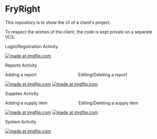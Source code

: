 # FryRight

This repository is to show the UI of a client's project. 

To respect the wishes of the client, the code is kept private on a separate VCS. 

Login/Registration Activity

<a href="https://imgflip.com/gif/2cn64z"><img src="https://i.imgflip.com/2cn64z.gif" title="made at imgflip.com"/></a>

Reports Activity

Adding a report &nbsp;&nbsp;&nbsp;&nbsp;&nbsp;&nbsp;&nbsp;&nbsp;&nbsp;&nbsp;&nbsp;&nbsp;&nbsp;&nbsp;&nbsp;&nbsp;&nbsp;&nbsp;&nbsp;&nbsp;&nbsp;&nbsp;&nbsp;&nbsp;&nbsp;&nbsp;&nbsp;&nbsp;&nbsp;&nbsp;&nbsp;&nbsp;&nbsp;&nbsp;Editing/Deleting a report

<a href="https://imgflip.com/gif/2cn8a9"><img src="https://i.imgflip.com/2cn8a9.gif" title="made at imgflip.com"/></a>
<a href="https://imgflip.com/gif/2cn6un"><img src="https://i.imgflip.com/2cn6un.gif" title="made at imgflip.com"/></a>

Supplies Activity 

Adding a supply item &nbsp;&nbsp;&nbsp;&nbsp;&nbsp;&nbsp;&nbsp;&nbsp;&nbsp;&nbsp;&nbsp;&nbsp;&nbsp;&nbsp;&nbsp;&nbsp;&nbsp;&nbsp;&nbsp;&nbsp;&nbsp;&nbsp;&nbsp;&nbsp;&nbsp;Editing/Deleting a supply item

<a href="https://imgflip.com/gif/2cn8j1"><img src="https://i.imgflip.com/2cn8j1.gif" title="made at imgflip.com"/></a>
<a href="https://imgflip.com/gif/2cn8oh"><img src="https://i.imgflip.com/2cn8oh.gif" title="made at imgflip.com"/></a>

System Activity

<a href="https://imgflip.com/gif/2cng0w"><img src="https://i.imgflip.com/2cng0w.gif" title="made at imgflip.com"/></a>
